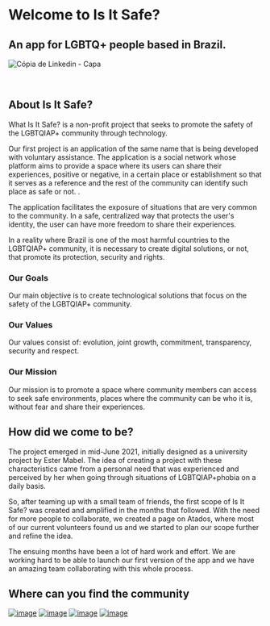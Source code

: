 # Welcome to **Is It Safe?**

## An app for LGBTQ+ people based in Brazil.

![Cópia de Linkedin - Capa](https://user-images.githubusercontent.com/51540772/220807346-5b3b7e8e-2877-4d9d-a092-48ab7e0470a5.png)

<br>

## About Is It Safe?

What Is It Safe? is a non-profit project that seeks to promote the safety of the LGBTQIAP+ community through technology.

Our first project is an application of the same name that is being developed with voluntary assistance. The application is a social network whose platform aims to provide a space where its users can share their experiences, positive or negative, in a certain place or establishment so that it serves as a reference and the rest of the community can identify such place as safe or not. .

The application facilitates the exposure of situations that are very common to the community. In a safe, centralized way that protects the user's identity, the user can have more freedom to share their experiences.

In a reality where Brazil is one of the most harmful countries to the LGBTQIAP+ community, it is necessary to create digital solutions, or not, that promote its protection, security and rights.

### Our Goals

Our main objective is to create technological solutions that focus on the safety of the LGBTQIAP+ community.

### Our Values

Our values consist of: evolution, joint growth, commitment, transparency, security and respect.

### Our Mission

Our mission is to promote a space where community members can access to seek safe environments, places where the community can be who it is, without fear and share their experiences.

## How did we come to be?

The project emerged in mid-June 2021, initially designed as a university project by Ester Mabel. The idea of creating a project with these characteristics came from a personal need that was experienced and perceived by her when going through situations of LGBTQIAP+phobia on a daily basis.

So, after teaming up with a small team of friends, the first scope of Is It Safe? was created and amplified in the months that followed. With the need for more people to collaborate, we created a page on Atados, where most of our current volunteers found us and we started to plan our scope further and refine the idea.

The ensuing months have been a lot of hard work and effort. We are working hard to be able to launch our first version of the app and we have an amazing team collaborating with this whole process.

## Where can you find the community

[![image](https://img.shields.io/badge/LinkedIn-0077B5?style=for-the-badge&logo=linkedin&logoColor=white)](https://www.linkedin.com/in/isitsafe/)
[![image](https://img.shields.io/badge/Instagram-E4405F?style=for-the-badge&logo=instagram&logoColor=white)](https://instagram.com/isitsafeapp)
[![image](https://img.shields.io/badge/Twitter-1DA1F2?style=for-the-badge&logo=twitter&logoColor=white)](https://www.twitter.com/isitsafeapp/)
[![image](https://img.shields.io/badge/Gmail-D14836?style=for-the-badge&logo=gmail&logoColor=white)](mailto:contato@isitsafe.com.br)

<!-- Contact Links (where to find Is It Safe?) -->

[website]: https://www.isitsafe.com.br
